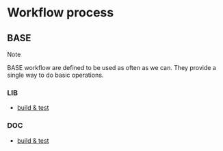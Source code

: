 # Workflow process

## BASE

> [!NOTE]
> BASE workflow are defined to be used as often as we can. They provide a single way to do basic operations.

### LIB

- [build & test](base/lib/build%20&%20test.md)

### DOC

- [build & test](base/doc/build%20&%20test.md)
